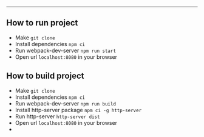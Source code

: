 ****
## How to run project
* Make `git clone`
* Install dependencies `npm ci`
* Run webpack-dev-server `npm run start`
* Open url `localhost:8080` in your browser

## How to build project
* Make `git clone`
* Install dependencies `npm ci`
* Run webpack-dev-server `npm run build`
* Install http-server package `npm ci -g http-server`
* Run http-server `http-server dist`
* Open url `localhost:8080` in your browser
* 
